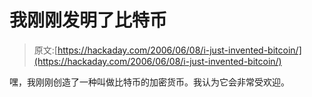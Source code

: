 # 我刚刚发明了比特币

> 原文:[https://hackaday.com/2006/06/08/i-just-invented-bitcoin/](https://hackaday.com/2006/06/08/i-just-invented-bitcoin/)

嘿，我刚刚创造了一种叫做比特币的加密货币。我认为它会非常受欢迎。